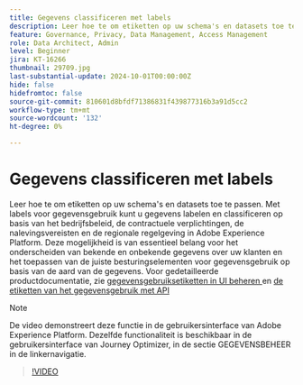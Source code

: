 ```yaml
---
title: Gegevens classificeren met labels
description: Leer hoe te om etiketten op uw schema's en datasets toe te passen.
feature: Governance, Privacy, Data Management, Access Management
role: Data Architect, Admin
level: Beginner
jira: KT-16266
thumbnail: 29709.jpg
last-substantial-update: 2024-10-01T00:00:00Z
hide: false
hidefromtoc: false
source-git-commit: 810601d8bfdf71386831f439877316b3a91d5cc2
workflow-type: tm+mt
source-wordcount: '132'
ht-degree: 0%

---
```


# Gegevens classificeren met labels

Leer hoe te om etiketten op uw schema&#39;s en datasets toe te passen. Met labels voor gegevensgebruik kunt u gegevens labelen en classificeren op basis van het bedrijfsbeleid, de contractuele verplichtingen, de nalevingsvereisten en de regionale regelgeving in Adobe Experience Platform. Deze mogelijkheid is van essentieel belang voor het onderscheiden van bekende en onbekende gegevens over uw klanten en het toepassen van de juiste besturingselementen voor gegevensgebruik op basis van de aard van de gegevens. Voor gedetailleerde productdocumentatie, zie [ gegevensgebruiksetiketten in UI beheren ](https://experienceleague.adobe.com/docs/experience-platform/data-governance/labels/user-guide.html?lang=nl-NL) en [ de etiketten van het gegevensgebruik met API ](https://experienceleague.adobe.com/docs/experience-platform/data-governance/labels/dataset-api.html?lang=nl-NL)

>[!NOTE]
>
>De video demonstreert deze functie in de gebruikersinterface van Adobe Experience Platform. Dezelfde functionaliteit is beschikbaar in de gebruikersinterface van Journey Optimizer, in de sectie GEGEVENSBEHEER in de linkernavigatie.

>[!VIDEO](https://video.tv.adobe.com/v/29709?learn=on)
